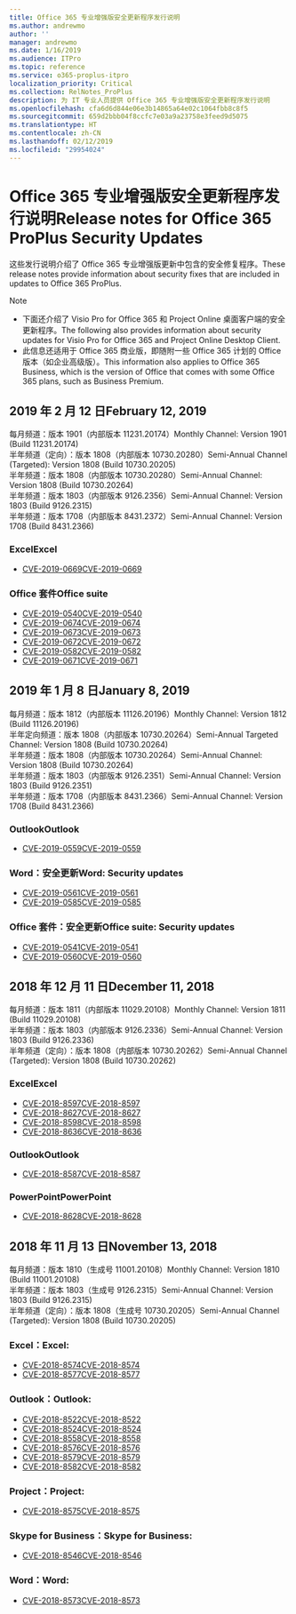 ```yaml
---
title: Office 365 专业增强版安全更新程序发行说明
ms.author: andrewmo
author: ''
manager: andrewmo
ms.date: 1/16/2019
ms.audience: ITPro
ms.topic: reference
ms.service: o365-proplus-itpro
localization_priority: Critical
ms.collection: RelNotes_ProPlus
description: 为 IT 专业人员提供 Office 365 专业增强版安全更新程序发行说明
ms.openlocfilehash: cfa6d6d844e06e3b14865a64e02c1064fbb8c8f5
ms.sourcegitcommit: 659d2bbb04f8ccfc7e03a9a23758e3feed9d5075
ms.translationtype: HT
ms.contentlocale: zh-CN
ms.lasthandoff: 02/12/2019
ms.locfileid: "29954024"
---
```

# <a name="release-notes-for-office-365-proplus-security-updates"></a><span data-ttu-id="b1ecc-103">Office 365 专业增强版安全更新程序发行说明</span><span class="sxs-lookup"><span data-stu-id="b1ecc-103">Release notes for Office 365 ProPlus Security Updates</span></span>

<span data-ttu-id="b1ecc-104">这些发行说明介绍了 Office 365 专业增强版更新中包含的安全修复程序。</span><span class="sxs-lookup"><span data-stu-id="b1ecc-104">These release notes provide information about security fixes that are included in updates to Office 365 ProPlus.</span></span>
 
> [!NOTE]
> - <span data-ttu-id="b1ecc-105">下面还介绍了 Visio Pro for Office 365 和 Project Online 桌面客户端的安全更新程序。</span><span class="sxs-lookup"><span data-stu-id="b1ecc-105">The following also provides information about security updates for Visio Pro for Office 365 and Project Online Desktop Client.</span></span>
> - <span data-ttu-id="b1ecc-106">此信息还适用于 Office 365 商业版，即随附一些 Office 365 计划的 Office 版本（如企业高级版）。</span><span class="sxs-lookup"><span data-stu-id="b1ecc-106">This information also applies to Office 365 Business, which is the version of Office that comes with some Office 365 plans, such as Business Premium.</span></span>
## <a name="february-12-2019"></a><span data-ttu-id="b1ecc-107">2019 年 2 月 12 日</span><span class="sxs-lookup"><span data-stu-id="b1ecc-107">February 12, 2019</span></span>
<span data-ttu-id="b1ecc-108">每月频道：版本 1901（内部版本 11231.20174）</span><span class="sxs-lookup"><span data-stu-id="b1ecc-108">Monthly Channel: Version 1901 (Build 11231.20174)</span></span>  
<span data-ttu-id="b1ecc-109">半年频道（定向）：版本 1808（内部版本 10730.20280）</span><span class="sxs-lookup"><span data-stu-id="b1ecc-109">Semi-Annual Channel (Targeted): Version 1808 (Build 10730.20205)</span></span>   
<span data-ttu-id="b1ecc-110">半年频道：版本 1808（内部版本 10730.20280）</span><span class="sxs-lookup"><span data-stu-id="b1ecc-110">Semi-Annual Channel: Version 1808 (Build 10730.20264)</span></span>  
<span data-ttu-id="b1ecc-111">半年频道：版本 1803（内部版本 9126.2356）</span><span class="sxs-lookup"><span data-stu-id="b1ecc-111">Semi-Annual Channel: Version 1803 (Build 9126.2315)</span></span>  
<span data-ttu-id="b1ecc-112">半年频道：版本 1708（内部版本 8431.2372）</span><span class="sxs-lookup"><span data-stu-id="b1ecc-112">Semi-Annual Channel: Version 1708 (Build 8431.2366)</span></span>  


### <a name="excel"></a><span data-ttu-id="b1ecc-113">Excel</span><span class="sxs-lookup"><span data-stu-id="b1ecc-113">Excel</span></span>

-   [<span data-ttu-id="b1ecc-114">CVE-2019-0669</span><span class="sxs-lookup"><span data-stu-id="b1ecc-114">CVE-2019-0669</span></span>](https://portal.msrc.microsoft.com/zh-CN/security-guidance/advisory/CVE-2019-0669)

### <a name="office-suite"></a><span data-ttu-id="b1ecc-115">Office 套件</span><span class="sxs-lookup"><span data-stu-id="b1ecc-115">Office suite</span></span>

-   [<span data-ttu-id="b1ecc-116">CVE-2019-0540</span><span class="sxs-lookup"><span data-stu-id="b1ecc-116">CVE-2019-0540</span></span>](https://portal.msrc.microsoft.com/zh-CN/security-guidance/advisory/CVE-2019-0540)
-   [<span data-ttu-id="b1ecc-117">CVE-2019-0674</span><span class="sxs-lookup"><span data-stu-id="b1ecc-117">CVE-2019-0674</span></span>](https://portal.msrc.microsoft.com/zh-CN/security-guidance/advisory/CVE-2019-0674)
-   [<span data-ttu-id="b1ecc-118">CVE-2019-0673</span><span class="sxs-lookup"><span data-stu-id="b1ecc-118">CVE-2019-0673</span></span>](https://portal.msrc.microsoft.com/zh-CN/security-guidance/advisory/CVE-2019-0673)
-   [<span data-ttu-id="b1ecc-119">CVE-2019-0672</span><span class="sxs-lookup"><span data-stu-id="b1ecc-119">CVE-2019-0672</span></span>](https://portal.msrc.microsoft.com/zh-CN/security-guidance/advisory/CVE-2019-0672)
-   [<span data-ttu-id="b1ecc-120">CVE-2019-0582</span><span class="sxs-lookup"><span data-stu-id="b1ecc-120">CVE-2019-0582</span></span>](https://portal.msrc.microsoft.com/zh-CN/security-guidance/advisory/CVE-2019-0582)
-   [<span data-ttu-id="b1ecc-121">CVE-2019-0671</span><span class="sxs-lookup"><span data-stu-id="b1ecc-121">CVE-2019-0671</span></span>](https://portal.msrc.microsoft.com/zh-CN/security-guidance/advisory/CVE-2019-0671)

## <a name="january-8-2019"></a><span data-ttu-id="b1ecc-122">2019 年 1 月 8 日</span><span class="sxs-lookup"><span data-stu-id="b1ecc-122">January 8, 2019</span></span>

<span data-ttu-id="b1ecc-123">每月频道：版本 1812（内部版本 11126.20196）</span><span class="sxs-lookup"><span data-stu-id="b1ecc-123">Monthly Channel: Version 1812 (Build 11126.20196)</span></span>  
<span data-ttu-id="b1ecc-124">半年定向频道：版本 1808（内部版本 10730.20264）</span><span class="sxs-lookup"><span data-stu-id="b1ecc-124">Semi-Annual Targeted Channel: Version 1808 (Build 10730.20264)</span></span>  
<span data-ttu-id="b1ecc-125">半年频道：版本 1808（内部版本 10730.20264）</span><span class="sxs-lookup"><span data-stu-id="b1ecc-125">Semi-Annual Channel: Version 1808 (Build 10730.20264)</span></span>  
<span data-ttu-id="b1ecc-126">半年频道：版本 1803（内部版本 9126.2351）</span><span class="sxs-lookup"><span data-stu-id="b1ecc-126">Semi-Annual Channel: Version 1803 (Build 9126.2351)</span></span>  
<span data-ttu-id="b1ecc-127">半年频道：版本 1708（内部版本 8431.2366）</span><span class="sxs-lookup"><span data-stu-id="b1ecc-127">Semi-Annual Channel: Version 1708 (Build 8431.2366)</span></span>  


### <a name="outlook"></a><span data-ttu-id="b1ecc-128">Outlook</span><span class="sxs-lookup"><span data-stu-id="b1ecc-128">Outlook</span></span>
-   [<span data-ttu-id="b1ecc-129">CVE-2019-0559</span><span class="sxs-lookup"><span data-stu-id="b1ecc-129">CVE-2019-0559</span></span>](https://portal.msrc.microsoft.com/zh-CN/security-guidance/advisory/CVE-2019-0559)

### <a name="word-security-updates"></a><span data-ttu-id="b1ecc-130">Word：安全更新</span><span class="sxs-lookup"><span data-stu-id="b1ecc-130">Word: Security updates</span></span> 
-   [<span data-ttu-id="b1ecc-131">CVE-2019-0561</span><span class="sxs-lookup"><span data-stu-id="b1ecc-131">CVE-2019-0561</span></span>](https://portal.msrc.microsoft.com/zh-CN/security-guidance/advisory/CVE-2019-0561)
-   [<span data-ttu-id="b1ecc-132">CVE-2019-0585</span><span class="sxs-lookup"><span data-stu-id="b1ecc-132">CVE-2019-0585</span></span>](https://portal.msrc.microsoft.com/zh-CN/security-guidance/advisory/CVE-2019-0585) 
 
### <a name="office-suite-security-updates"></a><span data-ttu-id="b1ecc-133">Office 套件：安全更新</span><span class="sxs-lookup"><span data-stu-id="b1ecc-133">Office suite: Security updates</span></span> 
-   [<span data-ttu-id="b1ecc-134">CVE-2019-0541</span><span class="sxs-lookup"><span data-stu-id="b1ecc-134">CVE-2019-0541</span></span>](https://portal.msrc.microsoft.com/zh-CN/security-guidance/advisory/CVE-2019-0541)
-   [<span data-ttu-id="b1ecc-135">CVE-2019-0560</span><span class="sxs-lookup"><span data-stu-id="b1ecc-135">CVE-2019-0560</span></span>](https://portal.msrc.microsoft.com/zh-CN/security-guidance/advisory/CVE-2019-0560)

## <a name="december-11-2018"></a><span data-ttu-id="b1ecc-136">2018 年 12 月 11 日</span><span class="sxs-lookup"><span data-stu-id="b1ecc-136">December 11, 2018</span></span>
<span data-ttu-id="b1ecc-137">每月频道：版本 1811（内部版本 11029.20108）</span><span class="sxs-lookup"><span data-stu-id="b1ecc-137">Monthly Channel: Version 1811 (Build 11029.20108)</span></span>  
<span data-ttu-id="b1ecc-138">半年频道：版本 1803（内部版本 9126.2336）</span><span class="sxs-lookup"><span data-stu-id="b1ecc-138">Semi-Annual Channel: Version 1803 (Build 9126.2336)</span></span>  
<span data-ttu-id="b1ecc-139">半年频道（定向）：版本 1808（内部版本 10730.20262）</span><span class="sxs-lookup"><span data-stu-id="b1ecc-139">Semi-Annual Channel (Targeted): Version 1808 (Build 10730.20262)</span></span>  

### <a name="excel"></a><span data-ttu-id="b1ecc-140">Excel</span><span class="sxs-lookup"><span data-stu-id="b1ecc-140">Excel</span></span>

-   [<span data-ttu-id="b1ecc-141">CVE-2018-8597</span><span class="sxs-lookup"><span data-stu-id="b1ecc-141">CVE-2018-8597</span></span>](https://portal.msrc.microsoft.com/zh-CN/security-guidance/advisory/CVE-2018-8597)
-   [<span data-ttu-id="b1ecc-142">CVE-2018-8627</span><span class="sxs-lookup"><span data-stu-id="b1ecc-142">CVE-2018-8627</span></span>](https://portal.msrc.microsoft.com/zh-CN/security-guidance/advisory/CVE-2018-8627)
-   [<span data-ttu-id="b1ecc-143">CVE-2018-8598</span><span class="sxs-lookup"><span data-stu-id="b1ecc-143">CVE-2018-8598</span></span>](https://portal.msrc.microsoft.com/zh-CN/security-guidance/advisory/CVE-2018-8598)
-   [<span data-ttu-id="b1ecc-144">CVE-2018-8636</span><span class="sxs-lookup"><span data-stu-id="b1ecc-144">CVE-2018-8636</span></span>](https://portal.msrc.microsoft.com/zh-CN/security-guidance/advisory/CVE-2018-8636)

### <a name="outlook"></a><span data-ttu-id="b1ecc-145">Outlook</span><span class="sxs-lookup"><span data-stu-id="b1ecc-145">Outlook</span></span>

-   [<span data-ttu-id="b1ecc-146">CVE-2018-8587</span><span class="sxs-lookup"><span data-stu-id="b1ecc-146">CVE-2018-8587</span></span>](https://portal.msrc.microsoft.com/zh-CN/security-guidance/advisory/CVE-2018-8587)

### <a name="powerpoint"></a><span data-ttu-id="b1ecc-147">PowerPoint</span><span class="sxs-lookup"><span data-stu-id="b1ecc-147">PowerPoint</span></span>

-   [<span data-ttu-id="b1ecc-148">CVE-2018-8628</span><span class="sxs-lookup"><span data-stu-id="b1ecc-148">CVE-2018-8628</span></span>](https://portal.msrc.microsoft.com/zh-CN/security-guidance/advisory/CVE-2018-8628)

## <a name="november-13-2018"></a><span data-ttu-id="b1ecc-149">2018 年 11 月 13 日</span><span class="sxs-lookup"><span data-stu-id="b1ecc-149">November 13, 2018</span></span>
<span data-ttu-id="b1ecc-150">每月频道：版本 1810（生成号 11001.20108）</span><span class="sxs-lookup"><span data-stu-id="b1ecc-150">Monthly Channel: Version 1810 (Build 11001.20108)</span></span>  
<span data-ttu-id="b1ecc-151">半年频道：版本 1803（生成号 9126.2315）</span><span class="sxs-lookup"><span data-stu-id="b1ecc-151">Semi-Annual Channel: Version 1803 (Build 9126.2315)</span></span>  
<span data-ttu-id="b1ecc-152">半年频道（定向）：版本 1808（生成号 10730.20205）</span><span class="sxs-lookup"><span data-stu-id="b1ecc-152">Semi-Annual Channel (Targeted): Version 1808 (Build 10730.20205)</span></span>  

### <a name="excel"></a><span data-ttu-id="b1ecc-153">Excel：</span><span class="sxs-lookup"><span data-stu-id="b1ecc-153">Excel:</span></span>

-   [<span data-ttu-id="b1ecc-154">CVE-2018-8574</span><span class="sxs-lookup"><span data-stu-id="b1ecc-154">CVE-2018-8574</span></span>](https://portal.msrc.microsoft.com/zh-CN/security-guidance/advisory/CVE-2018-8574)
-   [<span data-ttu-id="b1ecc-155">CVE-2018-8577</span><span class="sxs-lookup"><span data-stu-id="b1ecc-155">CVE-2018-8577</span></span>](https://portal.msrc.microsoft.com/zh-CN/security-guidance/advisory/CVE-2018-8577)

### <a name="outlook"></a><span data-ttu-id="b1ecc-156">Outlook：</span><span class="sxs-lookup"><span data-stu-id="b1ecc-156">Outlook:</span></span>

-   [<span data-ttu-id="b1ecc-157">CVE-2018-8522</span><span class="sxs-lookup"><span data-stu-id="b1ecc-157">CVE-2018-8522</span></span>](https://portal.msrc.microsoft.com/zh-CN/security-guidance/advisory/CVE-2018-8522)
-   [<span data-ttu-id="b1ecc-158">CVE-2018-8524</span><span class="sxs-lookup"><span data-stu-id="b1ecc-158">CVE-2018-8524</span></span>](https://portal.msrc.microsoft.com/zh-CN/security-guidance/advisory/CVE-2018-8524)
-   [<span data-ttu-id="b1ecc-159">CVE-2018-8558</span><span class="sxs-lookup"><span data-stu-id="b1ecc-159">CVE-2018-8558</span></span>](https://portal.msrc.microsoft.com/zh-CN/security-guidance/advisory/CVE-2018-8558)
-   [<span data-ttu-id="b1ecc-160">CVE-2018-8576</span><span class="sxs-lookup"><span data-stu-id="b1ecc-160">CVE-2018-8576</span></span>](https://portal.msrc.microsoft.com/zh-CN/security-guidance/advisory/CVE-2018-8576)
-   [<span data-ttu-id="b1ecc-161">CVE-2018-8579</span><span class="sxs-lookup"><span data-stu-id="b1ecc-161">CVE-2018-8579</span></span>](https://portal.msrc.microsoft.com/zh-CN/security-guidance/advisory/CVE-2018-8579)
-   [<span data-ttu-id="b1ecc-162">CVE-2018-8582</span><span class="sxs-lookup"><span data-stu-id="b1ecc-162">CVE-2018-8582</span></span>](https://portal.msrc.microsoft.com/zh-CN/security-guidance/advisory/CVE-2018-8582)

### <a name="project"></a><span data-ttu-id="b1ecc-163">Project：</span><span class="sxs-lookup"><span data-stu-id="b1ecc-163">Project:</span></span>

-   [<span data-ttu-id="b1ecc-164">CVE-2018-8575</span><span class="sxs-lookup"><span data-stu-id="b1ecc-164">CVE-2018-8575</span></span>](https://portal.msrc.microsoft.com/zh-CN/security-guidance/advisory/CVE-2018-8575)

### <a name="skype-for-business"></a><span data-ttu-id="b1ecc-165">Skype for Business：</span><span class="sxs-lookup"><span data-stu-id="b1ecc-165">Skype for Business:</span></span>

-   [<span data-ttu-id="b1ecc-166">CVE-2018-8546</span><span class="sxs-lookup"><span data-stu-id="b1ecc-166">CVE-2018-8546</span></span>](https://portal.msrc.microsoft.com/zh-CN/security-guidance/advisory/CVE-2018-8546)

### <a name="word"></a><span data-ttu-id="b1ecc-167">Word：</span><span class="sxs-lookup"><span data-stu-id="b1ecc-167">Word:</span></span>

-   [<span data-ttu-id="b1ecc-168">CVE-2018-8573</span><span class="sxs-lookup"><span data-stu-id="b1ecc-168">CVE-2018-8573</span></span>](https://portal.msrc.microsoft.com/zh-CN/security-guidance/advisory/CVE-2018-8573)